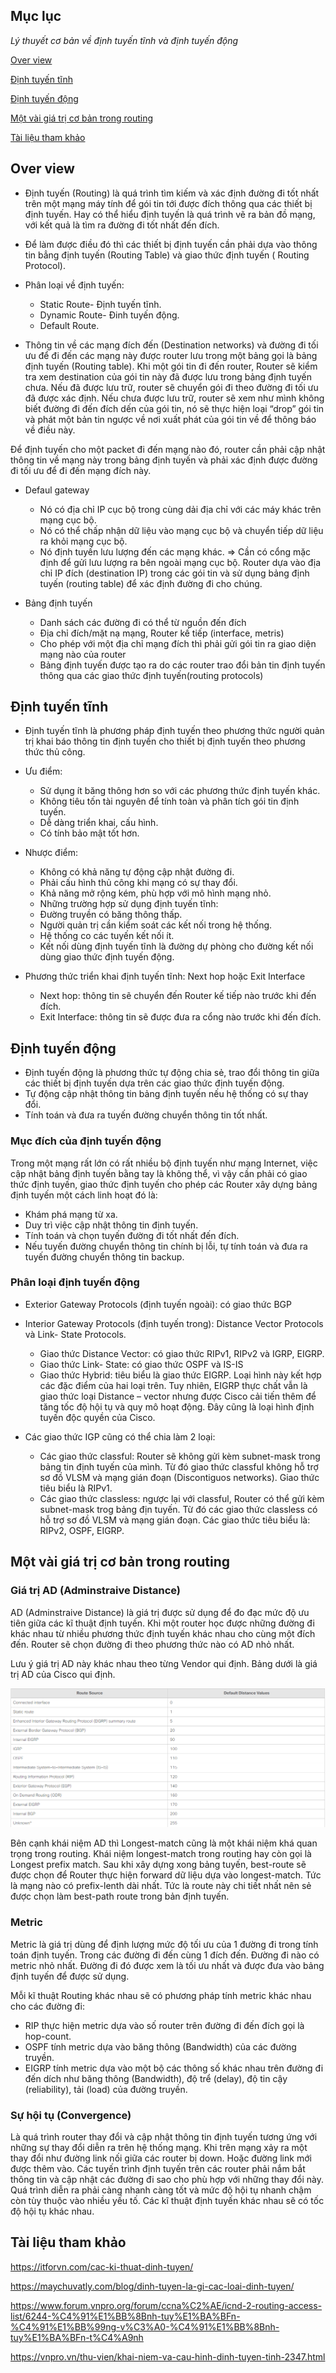 ## Mục lục

_Lý thuyết cơ bản về định tuyến tĩnh và định tuyến động_

[Over view](#over-view)

[Định tuyến tĩnh](#định-tuyến-tĩnh)

[Định tuyến động](#định-tuyến-động)

[Một vài giá trị cơ bản trong routing](#một-vài-giá-trị-cơ-bản-trong-routing)

[Tài liệu tham khảo](#tài-liệu-tham-khảo)

## Over view

- Định tuyến (Routing) là quá trình tìm kiếm và xác định đường đi tốt nhất trên một mạng máy tính để gói tin tới được đích thông qua các thiết bị định tuyến. Hay có thể hiểu định tuyến là quá trình vẽ ra bản đồ mạng, với kết quả là tìm ra đường đi tốt nhất đến đích.

- Để làm được điều đó thì các thiết bị định tuyến cần phải dựa vào thông tin bẳng định tuyến (Routing Table) và giao thức định tuyến ( Routing Protocol).

- Phân loại về định tuyến:

  - Static Route- Định tuyến tĩnh.
  - Dynamic Route- Đinh tuyến động.
  - Default Route.

- Thông tin về các mạng đích đến (Destination networks) và đường đi tối ưu để đi đến các mạng này được router lưu trong một bảng gọi là bảng định tuyến (Routing table). Khi một gói tin đi đến router, Router sẽ kiểm tra xem destination của gói tin này đã được lưu trong bảng định tuyến chưa. Nếu đã được lưu trữ, router sẽ chuyển gói đi theo đường đi tối ưu đã được xác định. Nếu chưa được lưu trữ, router sẽ xem như mình không biết đường đi đến đích dến của gói tin, nó sẽ thực hiện loại “drop” gói tin và phát một bản tin ngược về nơi xuất phát của gói tin về để thông báo về điều này.

Để định tuyến cho một packet đi đến mạng nào đó, router cần phải cập nhật thông tin về mạng này trong bảng định tuyến và phải xác định được đường đi tối ưu để đi đến mạng đích này.

- Defaul gateway
  - Nó có địa chỉ IP cục bộ trong cùng dải địa chỉ với các máy khác trên mạng cục bộ.
  - Nó có thể chấp nhận dữ liệu vào mạng cục bộ và chuyển tiếp dữ liệu ra khỏi mạng cục bộ.
  - Nó định tuyến lưu lượng đến các mạng khác.
  => Cần có cổng mặc định để gửi lưu lượng ra bên ngoài mạng cục bộ. Router dựa vào địa chỉ IP đích (destination IP) trong các gói tin và sử dụng bảng định tuyến (routing table) để xác định đường đi cho chúng.

- Bảng định tuyến
  - Danh sách các đường đi có thể từ nguồn đến đích
  - Địa chỉ đích/mặt nạ mạng, Router kế tiếp (interface, metris)
  - Cho phép với một địa chỉ mạng đích thì phải gửi gói tin ra giao diện mạng nào của router
  - Bảng định tuyến được tạo ra do các router trao đổi bản tin định tuyến thông qua các giao thức định tuyến(routing protocols)


## Định tuyến tĩnh

- Định tuyến tĩnh là phương pháp định tuyến theo phương thức người quản trị khai báo thông tin định tuyến cho thiết bị định tuyến theo phương thức thủ công.

- Ưu điểm:
  - Sử dụng ít băng thông hơn so với các phương thức định tuyến khác.
  - Không tiêu tốn tài nguyên để tính toàn và phân tích gói tin định tuyến.
  - Dễ dàng triển khai, cấu hình.
  - Có tính bảo mật tốt hơn.

- Nhược điểm:
  - Không có khả năng tự động cập nhật đường đi.
  - Phải cấu hình thủ công khi mạng có sự thay đổi.
  - Khả năng mở rộng kém, phù hợp với mô hình mạng nhỏ.
  - Những trường hợp sử dụng định tuyến tĩnh:
  - Đường truyền có băng thông thấp.
  - Người quản trị cần kiểm soát các kết nối trong hệ thống.
  - Hệ thống co các tuyến kết nối ít.
  - Kết nối dùng định tuyến tĩnh là đường dự phòng cho đường kết nối dùng giao thức định tuyến động.

- Phương thức triển khai định tuyến tĩnh: Next hop hoặc Exit Interface
  - Next hop: thông tin sẽ chuyển đến Router kế tiếp nào trước khi đến đích.
  - Exit Interface: thông tin sẽ được đưa ra cổng nào trước khi đến đích.

## Định tuyến động

- Định tuyến động là phương thức tự động chia sẻ, trao đổi thông tin giữa các thiết bị định tuyến dựa trên các giao thức định tuyến động.
- Tự động cập nhật thông tin bảng định tuyến nếu hệ thống có sự thay đổi.
- Tính toán và đưa ra tuyến đường chuyển thông tin tốt nhất.

### Mục đích của định tuyến động

Trong một mạng rất lớn có rất nhiều bộ định tuyến như mạng Internet, việc cập nhật bảng định tuyến bằng tay là không thể, vì vậy cần phải có giao thức định tuyến, giao thức định tuyến cho phép các Router xây dựng bảng định tuyến một cách linh hoạt đó là:

- Khám phá mạng từ xa.
- Duy trì việc cập nhật thông tin định tuyến.
- Tính toán và chọn tuyến đường đi tốt nhất đến đích.
- Nếu tuyến đường chuyển thông tin chính bị lỗi, tự tính toán và đưa ra tuyến đường chuyển thông tin backup.

### Phân loại định tuyến động

- Exterior Gateway Protocols (định tuyến ngoài): có giao thức BGP
- Interior Gateway Protocols (định tuyến trong): Distance Vector Protocols và Link- State Protocols.
  - Giao thức Distance Vector: có giao thức RIPv1, RIPv2 và IGRP, EIGRP.
  - Giao thức Link- State: có giao thức OSPF và IS-IS
  - Giao thức Hybrid: tiêu biểu là giao thức EIGRP. Loại hình này kết hợp các đặc điểm của hai loại trên. Tuy nhiên, EIGRP thực chất vẫn là giao thức loại Distance – vector nhưng được Cisco cải tiến thêm để tăng tốc độ hội tụ và quy mô hoạt động. Đây cũng là loại hình định tuyến độc quyền của Cisco.

- Các giao thức IGP cũng có thể chia làm 2 loại:
  - Các giao thức classful: Router sẽ không gửi kèm subnet-mask trong bảng tin định tuyến của mình. Từ đó giao thức classful không hỗ trợ sơ đồ VLSM và mạng gián đoạn (Discontiguos networks). Giao thức tiêu biểu là RIPv1.
  - Các giao thức classless: ngược lại với classful, Router có thể gửi kèm subnet-mask trog bảng địn tuyến. Từ đó các giao thức classless có hỗ trợ sơ đồ VLSM và mạng gián đoạn. Các giao thức tiêu biểu là: RIPv2, OSPF, EIGRP.

## Một vài giá trị cơ bản trong routing

### Giá trị AD (Adminstraive Distance)

AD (Adminstraive Distance) là giá trị được sử dụng để đo đạc mức độ ưu tiên giữa các kĩ thuật định tuyến. Khi một router học được những đường đi khác nhau từ nhiều phương thức định tuyến khác nhau cho cùng một đích đến. Router sẽ chọn đường đi theo phương thức nào có AD nhỏ nhất.

Lưu ý giá trị AD này khác nhau theo từng Vendor qui định. Bảng dưới là giá trị AD của Cisco qui định.

![ad-table](../images/ad-table.png)

Bên cạnh khái niệm AD thì Longest-match cũng là một khái niệm khá quan trọng trong routing. Khái niệm longest-match trong routing hay còn gọi là Longest prefix match. Sau khi xây dựng xong bảng tuyến, best-route sẽ được chọn để Router thực hiện forward dữ liệu dựa vào longest-match. Tức là mạng nào có prefix-lenth dài nhất. Tức là route này chi tiết nhất nên sẻ được chọn làm best-path route trong bản định tuyến.

### Metric

Metric là giá trị dùng để định lượng mức độ tối ưu của 1 đường đi trong tính toán định tuyến. Trong các đường đi đến cùng 1 đích đến. Đường đi nào có metric nhỏ nhất. Đường đi đó được xem là tối ưu nhất và được đưa vào bảng định tuyến để được sử dụng.

Mỗi kĩ thuật Routing khác nhau sẽ có phương pháp tính metric khác nhau cho các đường đi:

- RIP thực hiện metric dựa vào số router trên đường đi đến đích gọi là hop-count.
- OSPF tính metric dựa vào băng thông (Bandwidth) của các đường truyền.
- EIGRP tính metric dựa vào một bộ các thông số khác nhau trên đường đi đến dích như băng thông (Bandwidth), độ trể (delay), độ tin cậy (reliability), tải (load) của đường truyền.

### Sự hội tụ (Convergence)

Là quá trình router thay đổi và cập nhật thông tin định tuyến tương ứng với những sự thay đổi diễn ra trên hệ thống mạng. Khi trên mạng xảy ra một thay đổi như đường link nối giữa các router bị down. Hoặc đường link mới được thêm vào. Các tuyến trình định tuyến trên các router phải nắm bắt thông tin và cập nhật các đường đi sao cho phù hợp với những thay đổi này. Quá trình diễn ra phải càng nhanh càng tốt và mức độ hội tụ nhanh chậm còn tùy thuộc vào nhiều yếu tố. Các kĩ thuật định tuyến khác nhau sẽ có tốc độ hội tụ khác nhau.

## Tài liệu tham khảo


<https://itforvn.com/cac-ki-thuat-dinh-tuyen/>

<https://maychuvatly.com/blog/dinh-tuyen-la-gi-cac-loai-dinh-tuyen/>

<https://www.forum.vnpro.org/forum/ccna%C2%AE/icnd-2-routing-access-list/6244-%C4%91%E1%BB%8Bnh-tuy%E1%BA%BFn-%C4%91%E1%BB%99ng-v%C3%A0-%C4%91%E1%BB%8Bnh-tuy%E1%BA%BFn-t%C4%A9nh>

<https://vnpro.vn/thu-vien/khai-niem-va-cau-hinh-dinh-tuyen-tinh-2347.html>
